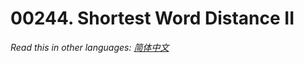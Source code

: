# 00244. Shortest Word Distance II

  _Read this in other languages:_
    [_简体中文_](README.zh-CN.md)

